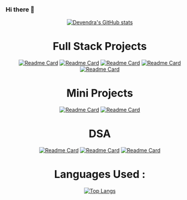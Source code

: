 ### Hi there 👋


<div align="center">
   
   [![Devendra's GitHub stats](https://github-readme-stats.vercel.app/api?username=thakursachin05&show_icons=true&theme=radical&align=center)](https://github.com/thakursachin05/thakursachin05)

 </div>
<h1 align="center"> Full Stack Projects </h1>
   
   <div align="center">
   
   [![Readme Card](https://github-readme-stats.vercel.app/api/pin/?username=thakursachin05&repo=SmartCrypt)](https://github.com/thakursachin05/SmartCrypt) 
   [![Readme Card](https://github-readme-stats.vercel.app/api/pin/?username=thakursachin05&repo=Chillax)](https://github.com/thakursachin05/Chillax)
   [![Readme Card](https://github-readme-stats.vercel.app/api/pin/?username=thakursachin05&repo=ChillTalk)](https://github.com/thakursachin05/ChillTalk)
   [![Readme Card](https://github-readme-stats.vercel.app/api/pin/?username=thakursachin05&repo=Tryme_WebSite)](https://github.com/thakursachin05/Tryme_Website)
   [![Readme Card](https://github-readme-stats.vercel.app/api/pin/?username=thakursachin05&repo=Tryme_WebSite)](https://github.com/thakursachin05/Codial)
   
   </div>
    
<h1 align="center"> Mini Projects </h1>

   <div align="center">
   
   [![Readme Card](https://github-readme-stats.vercel.app/api/pin/?username=thakursachin05&repo=Movie-DB)](https://github.com/thakursachin05/Movie-DB)
   [![Readme Card](https://github-readme-stats.vercel.app/api/pin/?username=thakursachin05&repo=Calculator_JS)](https://github.com/thakursachin05/Calculator_JS)
   
   </div>
   
<h1 align="center"> DSA </h1>

   <div align="center">
   
   [![Readme Card](https://github-readme-stats.vercel.app/api/pin/?username=thakursachin05&repo=CPP_ADVANCED_PROGRAMMING)](https://github.com/thakursachin05/CPP_ADVANCED_PROGRAMMING)
   [![Readme Card](https://github-readme-stats.vercel.app/api/pin/?username=thakursachin05&repo=MASTERING_CPP)](https://github.com/thakursachin05/MASTERING_CPP)
   [![Readme Card](https://github-readme-stats.vercel.app/api/pin/?username=thakursachin05&repo=JAVA_DSA )](https://github.com/thakursachin05/JAVA_DSA)
   
   </div>
   
<h1 align="center"> Languages Used : </h1>

   <div align="center">
   
   [![Top Langs](https://github-readme-stats.vercel.app/api/top-langs/?username=thakursachin05)](https://github.com/thakursachin05/thakursachin05)
   
   </div>

<!--
**thakursachin05/thakursachin05** is a ✨ _special_ ✨ repository because its `README.md` (this file) appears on your GitHub profile.

Here are some ideas to get you started:

- 🔭 I’m currently working on ...
- 🌱 I’m currently learning ...
- 👯 I’m looking to collaborate on ...
- 🤔 I’m looking for help with ...
- 💬 Ask me about ...
- 📫 How to reach me: ...
- 😄 Pronouns: ...
- ⚡ Fun fact: ...
-->
